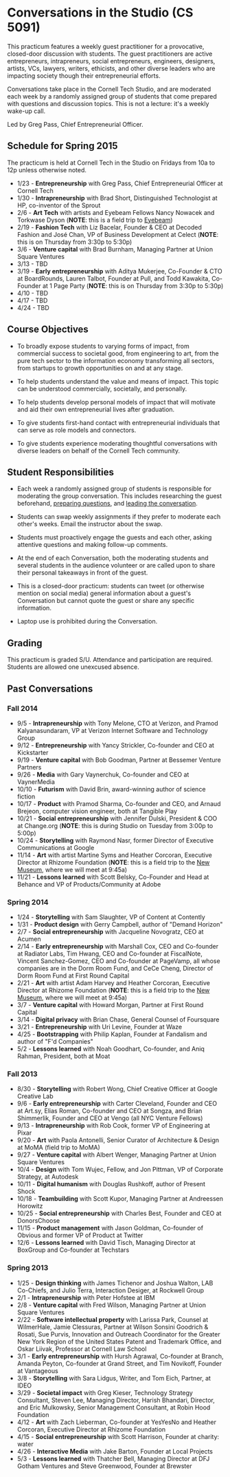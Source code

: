 # Conversations in the Studio (CS 5091)

This practicum features a weekly guest practitioner for a provocative, closed-door discussion with students. The guest practitioners are active entrepreneurs, intrapreneurs, social entrepreneurs, engineers, designers, artists, VCs, lawyers, writers, ethicists, and other diverse leaders who are impacting society though their entrepreneurial efforts.

Conversations take place in the Cornell Tech Studio, and are moderated each week by a randomly assigned group of students that come prepared with questions and discussion topics. This is not a lecture: it's a weekly wake-up call.

Led by Greg Pass, Chief Entrepreneurial Officer.

## Schedule for Spring 2015

The practicum is held at Cornell Tech in the Studio on Fridays from 10a to 12p unless otherwise noted.

* 1/23 - **Entrepreneurship** with Greg Pass, Chief Entrepreneurial Officer at Cornell Tech
* 1/30 - **Intrapreneurship** with Brad Short, Distinguished Technologist at HP, co-inventor of the Sprout
* 2/6 - **Art Tech** with artists and Eyebeam Fellows Nancy Nowacek and Torkwase Dyson (**NOTE**: this is a field trip to [Eyebeam](http://www.eyebeam.org)) 
* 2/19 - **Fashion Tech** with Liz Bacelar, Founder & CEO at Decoded Fashion and José Chan, VP of Business Development at Celect (**NOTE**: this is on Thursday from 3:30p to 5:30p)
* 3/6 - **Venture capital** with Brad Burnham, Managing Partner at Union Square Ventures
* 3/13 - TBD
* 3/19 - **Early entrepreneurship** with Aditya Mukerjee, Co-Founder & CTO at BoardRounds, Lauren Talbot, Founder at Pull, and Todd Kawakita, Co-Founder at 1 Page Party (**NOTE**: this is on Thursday from 3:30p to 5:30p)
* 4/10 - TBD
* 4/17 - TBD
* 4/24 - TBD

## Course Objectives

*	To broadly expose students to varying forms of impact, from commercial success to societal good, from engineering to art, from the pure tech sector to the information economy transforming all sectors, from startups to growth opportunities on and at any stage.

*	To help students understand the value and means of impact. This topic can be understood commercially, societally, and personally.

*	To help students develop personal models of impact that will motivate and aid their own entrepreneurial lives after graduation.

*	To give students first-hand contact with entrepreneurial individuals that can serve as role models and connectors.

*	To give students experience moderating thoughtful conversations with diverse leaders on behalf of the Cornell Tech community.

## Student Responsibilities

*	Each week a randomly assigned group of students is responsible for moderating the group conversation. This includes researching the guest beforehand, [preparing questions](https://github.com/cornelltech/conversations-in-the-studio/wiki/Questions), and [leading the conversation](https://github.com/cornelltech/conversations-in-the-studio/wiki/Moderation).

* Students can swap weekly assignments if they prefer to moderate each other's weeks. Email the instructor about the swap.

*	Students must proactively engage the guests and each other, asking attentive questions and making follow-up comments.

*	At the end of each Conversation, both the moderating students and several students in the audience volunteer or are called upon to share their personal takeaways in front of the guest.

* This is a closed-door practicum: students can tweet (or otherwise mention on social media) general information about a guest's Conversation but cannot quote the guest or share any specific information.

* Laptop use is prohibited during the Conversation.

## Grading

This practicum is graded S/U. Attendance and participation are required. Students are allowed one unexcused absence.

## Past Conversations

### Fall 2014

* 9/5 - **Intrapreneurship** with Tony Melone, CTO at Verizon, and Pramod Kalyanasundaram, VP at Verizon Internet Software and Technology Group
* 9/12 - **Entrepreneurship** with Yancy Strickler, Co-founder and CEO at Kickstarter
* 9/19 - **Venture capital** with Bob Goodman, Partner at Bessemer Venture Partners
* 9/26 - **Media** with Gary Vaynerchuk, Co-founder and CEO at VaynerMedia
* 10/10 - **Futurism** with David Brin, award-winning author of science fiction
* 10/17 - **Product** with Pramod Sharma, Co-founder and CEO, and Arnaud Brejeon, computer vision engineer, both at Tangible Play
* 10/21 - **Social entrepreneurship** with Jennifer Dulski, President & COO at Change.org (**NOTE**: this is during Studio on Tuesday from 3:00p to 5:00p)
* 10/24 - **Storytelling** with Raymond Nasr, former Director of Executive Communications at Google
* 11/14 - **Art** with artist Martine Syms and Heather Corcoran, Executive Director at Rhizome Foundation (**NOTE**: this is a field trip to the [New Museum](http://www.newmuseum.org/visit), where we will meet at 9:45a)
* 11/21 - **Lessons learned** with Scott Belsky, Co-Founder and Head at Behance and VP of Products/Community at Adobe

### Spring 2014

* 1/24 - **Storytelling** with Sam Slaughter, VP of Content at Contently
* 1/31 - **Product design** with Gerry Campbell, author of "Demand Horizon"
* 2/7 - **Social entrepreneurship** with Jacqueline Novogratz, CEO at Acumen
* 2/14 - **Early entrepreneurship** with Marshall Cox, CEO and Co-founder at Radiator Labs, Tim Hwang, CEO and Co-founder at FiscalNote, Vincent Sanchez-Gomez, CEO and Co-founder at PageVamp, all whose companies are in the Dorm Room Fund, and CeCe Cheng, Director of Dorm Room Fund at First Round Capital
* 2/21 - **Art** with artist Adam Harvey and Heather Corcoran, Executive Director at Rhizome Foundation (**NOTE**: this is a field trip to the [New Museum](http://www.newmuseum.org/visit), where we will meet at 9:45a)
* 3/7 - **Venture capital** with Howard Morgan, Partner at First Round Capital
* 3/14 - **Digital privacy** with Brian Chase, General Counsel of Foursquare
* 3/21 - **Entrepreneurship** with Uri Levine, Founder at Waze
* 4/25 - **Bootstrapping** with Philip Kaplan, Founder at Fandalism and author of "F'd Companies"
* 5/2 - **Lessons learned** with Noah Goodhart, Co-founder, and Aniq Rahman, President, both at Moat

### Fall 2013

* 8/30 - **Storytelling** with Robert Wong, Chief Creative Officer at Google Creative Lab
* 9/6 - **Early entrepreneurship** with Carter Cleveland, Founder and CEO at Art.sy, Elias Roman, Co-founder and CEO at Songza, and Brian Shimmerlik, Founder and CEO at Vengo (all NYC Venture Fellows)
* 9/13 - **Intrapreneurship** with Rob Cook, former VP of Engineering at Pixar
* 9/20 - **Art** with Paola Antonelli, Senior Curator of Architecture & Design at MoMA (field trip to MoMA)
* 9/27 - **Venture capital** with Albert Wenger, Managing Partner at Union Square Ventures
* 10/4 - **Design** with Tom Wujec, Fellow, and Jon Pittman, VP of Corporate Strategy, at Autodesk
* 10/11 - **Digital humanism** with Douglas Rushkoff, author of Present Shock
* 10/18 - **Teambuilding** with Scott Kupor, Managing Partner at Andreessen Horowitz
* 10/25 - **Social entrepreneurship** with Charles Best, Founder and CEO at DonorsChoose
* 11/15 - **Product management** with Jason Goldman, Co-founder of Obvious and former VP of Product at Twitter
* 12/6 - **Lessons learned** with David Tisch, Managing Director at BoxGroup and Co-founder at Techstars

### Spring 2013

* 1/25 - **Design thinking** with James Tichenor and Joshua Walton, LAB Co-Chiefs, and Julio Terra, Interaction Desiger, at Rockwell Group
* 2/1 - **Intrapreneurship** with Peter Hofstee at IBM
* 2/8 - **Venture capital** with Fred Wilson, Managing Partner at Union Square Ventures
* 2/22 - **Software intellectual property** with Larissa Park, Counsel at WilmerHale, Jamie Clessuras, Partner at Wilson Sonsini Goodrich & Rosati, Sue Purvis, Innovation and Outreach Coordinator for the Greater New York Region of the United States Patent and Trademark Office, and Oskar Liivak, Professor at Cornell Law School
* 3/1 - **Early entrepreneurship** with Hursh Agrawal, Co-founder at Branch, Amanda Peyton, Co-founder at Grand Street, and Tim Novikoff, Founder at Vantageous
* 3/8 - **Storytelling** with Sara Lidgus, Writer, and Tom Eich, Partner, at IDEO
* 3/29 - **Societal impact** with Greg Kieser, Technology Strategy Consultant, Steven Lee, Managing Director, Harish Bhandari, Director, and Eric Mulkowsky, Senior Management Consultant, at Robin Hood Foundation
* 4/12 - **Art** with Zach Lieberman, Co-founder at YesYesNo and Heather Corcoran, Executive Director at Rhizome Foundation
* 4/15 - **Social entrepreneurship** with Scott Harrison, Founder at charity: water
* 4/26 - **Interactive Media** with	Jake Barton, Founder at Local Projects
* 5/3 - **Lessons learned** with Thatcher Bell, Managing Director at DFJ Gotham Ventures and Steve Greenwood, Founder at Brewster
